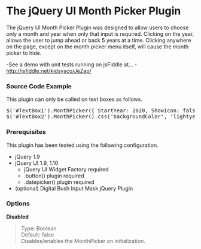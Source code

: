 <h1>The jQuery UI Month Picker Plugin</h1>
<p>The jQuery UI Month Picker Plugin was designed to allow users to choose only a month and year when only that input is required. Clicking on the year, allows the user to jump ahead or back 5 years at a time. Clicking anywhere on the page, except on the month picker menu itself, will cause the month picker to hide.</p>
 
-See a demo with unit tests running on jsFiddle at...
-http://jsfiddle.net/kidsysco/JeZap/ 

 <h3>Source Code Example</h3>
<p>This plugin can only be called on text boxes as follows.</p> 
<pre>
$('#TextBox1').MonthPicker({ StartYear: 2020, ShowIcon: false });
$('#TextBox2').MonthPicker().css('backgroundColor', 'lightyellow');
</pre>

<h3>Prerequisites</h3>
<p>This plugin has been tested using the following configuration.</p>
<ul>
    <li>jQuery 1.9</li>
    <li>jQuery UI 1.9, 1.10
        <ul>
            <li>jQuery UI Widget Factory required</li>
            <li>.button() plugin required</li>
            <li>.datepicker() plugin required</li>
        </ul>
    </li>
    <li>(optional) Digital Bush Input Mask jQuery Plugin</li>
</ul>

<h3>Options</h3>

<p>
<strong>Disabled</strong><br />
<blockquote>
Type: Boolean<br />
Default: false<br />
Disables/enables the MonthPicker on initialization.
</blockquote>
</p>
